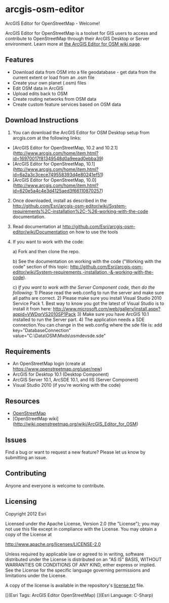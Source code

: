 # arcgis-osm-editor

ArcGIS Editor for OpenStreetMap - Welcome!

ArcGIS Editor for OpenStreetMap is a toolset for GIS users to access and contribute to OpenStreetMap through their ArcGIS Desktop or Server environment.  Learn more at [the ArcGIS Editor for OSM wiki page](https://github.com/Esri/arcgis-osm-editor/wiki).

## Features
* Download data from OSM into a file geodatabase - get data from the current extent or load from an .osm file
* Create your own planet (.osm) files
* Edit OSM data in ArcGIS
* Upload edits back to OSM
* Create routing networks from OSM data
* Create custom feature services based on OSM data

## Download Instructions
1. You can download the ArcGIS Editor for OSM Desktop setup from arcgis.com at the following links:
* [ArcGIS Editor for OpenStreetMap, 10.2 and 10.2.1] (http://www.arcgis.com/home/item.html?id=16970017f81349548d0a9eead0ebba39)
* [ArcGIS Editor for OpenStreetMap, 10.1] (http://www.arcgis.com/home/item.html?id=6a2a3c3cece749558393d4e80241ef51)
* [ArcGIS Editor for OpenStreetMap, 10.0] (http://www.arcgis.com/home/item.html?id=620e5a4c4e3d4125aed3f66110870257)


2. Once downloaded, install as described in the http://github.com/Esri/arcgis-osm-editor/wiki/System-requirements%2C-installation%2C-%26-working-with-the-code documentation.
	
3. Read documentation at http://github.com/Esri/arcgis-osm-editor/wiki/Documentation on how to use the tools

4. If you want to work with the code:
	
	a) Fork and then clone the repo. 
	
	b) See the documentation on working with the code ("Working with the code" section of this topic: http://github.com/Esri/arcgis-osm-editor/wiki/System-requirements,-installation,-&-working-with-the-code).
	
	c) *If you want to work with the Server Component code, then do the following*: 
		1) Please read the web.config to run the server and make sure all paths are correct.
		2) Please make sure you install Visual Studio 2010 Service Pack 1. Best way to know you got the latest of Visual Studio is to install it from here: http://www.microsoft.com/web/gallery/install.aspx?appid=VWDorVS2010SP1Pack
		3) Make sure you have ArcGIS 10.1 installed to run the Server part.
		4) The application needs a SDE connection.You can change in the web.config where the sde file is:
    	 	 add key="DatabaseConnection" value="C:\Data\OSM\Mxds\osmdevsde.sde"

## Requirements

* An OpenStreetMap login (create at https://www.openstreetmap.org/user/new)
* ArcGIS for Desktop 10.1 (Desktop Component)
* ArcGIS Server 10.1, ArcSDE 10.1, and IIS (Server Component)
* Visual Studio 2010 (if you're working with the code)

## Resources

* [OpenStreetMap](http://www.openstreetmap.org)
* [OpenStreetMap wiki] (http://wiki.openstreetmap.org/wiki/ArcGIS_Editor_for_OSM)

## Issues

Find a bug or want to request a new feature?  Please let us know by submitting an issue.

## Contributing

Anyone and everyone is welcome to contribute. 

## Licensing
Copyright 2012 Esri

Licensed under the Apache License, Version 2.0 (the "License");
you may not use this file except in compliance with the License.
You may obtain a copy of the License at

   http://www.apache.org/licenses/LICENSE-2.0

Unless required by applicable law or agreed to in writing, software
distributed under the License is distributed on an "AS IS" BASIS,
WITHOUT WARRANTIES OR CONDITIONS OF ANY KIND, either express or implied.
See the License for the specific language governing permissions and
limitations under the License.

A copy of the license is available in the repository's [license.txt]( https://github.com/Esri/arcgis-osm-editor/blob/master/license.txt) file.

[](Esri Tags: ArcGIS Editor OpenStreetMap)
[](Esri Language: C-Sharp)
